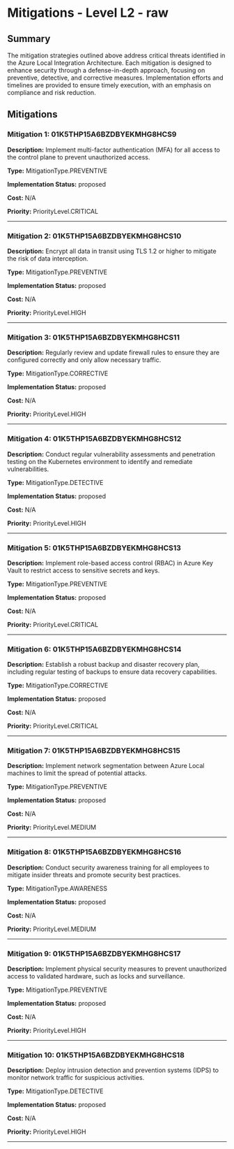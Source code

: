 # Mitigations - Level L2 - raw

## Summary

The mitigation strategies outlined above address critical threats identified in the Azure Local Integration Architecture. Each mitigation is designed to enhance security through a defense-in-depth approach, focusing on preventive, detective, and corrective measures. Implementation efforts and timelines are provided to ensure timely execution, with an emphasis on compliance and risk reduction.

## Mitigations

### Mitigation 1: 01K5THP15A6BZDBYEKMHG8HCS9

**Description:** Implement multi-factor authentication (MFA) for all access to the control plane to prevent unauthorized access.

**Type:** MitigationType.PREVENTIVE

**Implementation Status:** proposed

**Cost:** N/A

**Priority:** PriorityLevel.CRITICAL

---

### Mitigation 2: 01K5THP15A6BZDBYEKMHG8HCS10

**Description:** Encrypt all data in transit using TLS 1.2 or higher to mitigate the risk of data interception.

**Type:** MitigationType.PREVENTIVE

**Implementation Status:** proposed

**Cost:** N/A

**Priority:** PriorityLevel.HIGH

---

### Mitigation 3: 01K5THP15A6BZDBYEKMHG8HCS11

**Description:** Regularly review and update firewall rules to ensure they are configured correctly and only allow necessary traffic.

**Type:** MitigationType.CORRECTIVE

**Implementation Status:** proposed

**Cost:** N/A

**Priority:** PriorityLevel.HIGH

---

### Mitigation 4: 01K5THP15A6BZDBYEKMHG8HCS12

**Description:** Conduct regular vulnerability assessments and penetration testing on the Kubernetes environment to identify and remediate vulnerabilities.

**Type:** MitigationType.DETECTIVE

**Implementation Status:** proposed

**Cost:** N/A

**Priority:** PriorityLevel.HIGH

---

### Mitigation 5: 01K5THP15A6BZDBYEKMHG8HCS13

**Description:** Implement role-based access control (RBAC) in Azure Key Vault to restrict access to sensitive secrets and keys.

**Type:** MitigationType.PREVENTIVE

**Implementation Status:** proposed

**Cost:** N/A

**Priority:** PriorityLevel.CRITICAL

---

### Mitigation 6: 01K5THP15A6BZDBYEKMHG8HCS14

**Description:** Establish a robust backup and disaster recovery plan, including regular testing of backups to ensure data recovery capabilities.

**Type:** MitigationType.CORRECTIVE

**Implementation Status:** proposed

**Cost:** N/A

**Priority:** PriorityLevel.CRITICAL

---

### Mitigation 7: 01K5THP15A6BZDBYEKMHG8HCS15

**Description:** Implement network segmentation between Azure Local machines to limit the spread of potential attacks.

**Type:** MitigationType.PREVENTIVE

**Implementation Status:** proposed

**Cost:** N/A

**Priority:** PriorityLevel.MEDIUM

---

### Mitigation 8: 01K5THP15A6BZDBYEKMHG8HCS16

**Description:** Conduct security awareness training for all employees to mitigate insider threats and promote security best practices.

**Type:** MitigationType.AWARENESS

**Implementation Status:** proposed

**Cost:** N/A

**Priority:** PriorityLevel.MEDIUM

---

### Mitigation 9: 01K5THP15A6BZDBYEKMHG8HCS17

**Description:** Implement physical security measures to prevent unauthorized access to validated hardware, such as locks and surveillance.

**Type:** MitigationType.PREVENTIVE

**Implementation Status:** proposed

**Cost:** N/A

**Priority:** PriorityLevel.HIGH

---

### Mitigation 10: 01K5THP15A6BZDBYEKMHG8HCS18

**Description:** Deploy intrusion detection and prevention systems (IDPS) to monitor network traffic for suspicious activities.

**Type:** MitigationType.DETECTIVE

**Implementation Status:** proposed

**Cost:** N/A

**Priority:** PriorityLevel.HIGH

---

